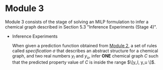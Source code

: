 # Module 3

Module 3 consists of the stage of solving an MILP formulation to infer a chemical graph described in Section 5.3 "Inference Experiments (Stage 4)".

- Inference Experiments
  
  When given a prediction function obtained from [Module 2](2LCC/Module_2), a set of rules called *specification* $\sigma$ that describes an abstract structure for a chemical graph, and two real numbers $y_l$ and $y_u$, infer **ONE** chemical graph $C$ such that the predicted property value of $C$ is inside the range $\[y_l, y_u  \]$.

